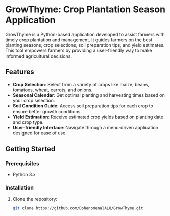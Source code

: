 # GrowThyme: Crop Plantation Season Application

GrowThyme is a Python-based application developed to assist farmers with timely crop plantation and management. It guides farmers on the best planting seasons, crop selections, soil preparation tips, and yield estimates. This tool empowers farmers by providing a user-friendly way to make informed agricultural decisions.

## Features

- **Crop Selection**: Select from a variety of crops like maize, beans, tomatoes, wheat, carrots, and onions.
- **Seasonal Calendar**: Get optimal planting and harvesting times based on your crop selection.
- **Soil Condition Guide**: Access soil preparation tips for each crop to ensure better growth conditions.
- **Yield Estimation**: Receive estimated crop yields based on planting date and crop type.
- **User-friendly Interface**: Navigate through a menu-driven application designed for ease of use.

## Getting Started

### Prerequisites
- Python 3.x

### Installation
1. Clone the repository:
   ```bash
   git clone https://github.com/DphenomenalALU/GrowThyme.git
